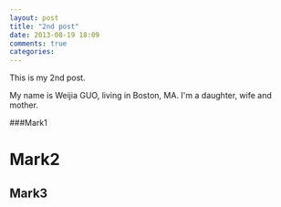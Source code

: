 ```yaml
---
layout: post
title: "2nd post"
date: 2013-08-19 18:09
comments: true
categories: 
---
```


This is my 2nd post. 

My name is Weijia GUO, living in Boston, MA. I'm a daughter, wife and mother. 

###Mark1

Mark2
=====

Mark3
-----
